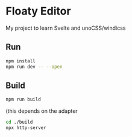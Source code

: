 # Floaty Editor

My project to learn Svelte and unoCSS/windicss

## Run

```bash
npm install
npm run dev -- --open
```

## Build

```bash
npm run build
```

(this depends on the adapter
```bash
cd ./build
npx http-server
```
